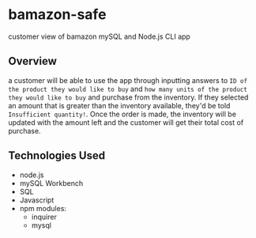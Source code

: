 # bamazon-safe

customer view of bamazon mySQL and Node.js CLI app
## Overview
a customer will be able to use the app through inputting answers to 
`ID of the product they would like to buy` and `how many units of the product they would like to buy` and purchase from the inventory. If they selected an amount that is greater than the inventory available, they'd be told `Insufficient quantity!`. 
Once the order is made, the inventory will be updated with the amount left and the customer will get their total cost of purchase.
## Technologies Used
- node.js
- mySQL Workbench
- SQL
- Javascript
- npm modules:
    - inquirer
    - mysql
